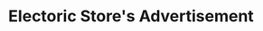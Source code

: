 ---
title: Electoric Store's Advertisement
category: paintings
series: tokyo
year: 2015
image: camera2.JPG
size: 
materials: acrylic on canvas
---